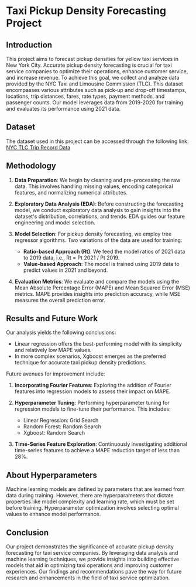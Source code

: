 # Taxi Pickup Density Forecasting Project

## Introduction

This project aims to forecast pickup densities for yellow taxi services in New York City. Accurate pickup density forecasting is crucial for taxi service companies to optimize their operations, enhance customer service, and increase revenue. To achieve this goal, we collect and analyze data provided by the NYC Taxi and Limousine Commission (TLC). This dataset encompasses various attributes such as pick-up and drop-off timestamps, locations, trip distances, fares, rate types, payment methods, and passenger counts. Our model leverages data from 2019-2020 for training and evaluates its performance using 2021 data.

## Dataset

The dataset used in this project can be accessed through the following link: [NYC TLC Trip Record Data](https://www1.nyc.gov/site/tlc/about/tlc-trip-record-data.page)

## Methodology

1. **Data Preparation**: We begin by cleaning and pre-processing the raw data. This involves handling missing values, encoding categorical features, and normalizing numerical attributes.

2. **Exploratory Data Analysis (EDA)**: Before constructing the forecasting model, we conduct exploratory data analysis to gain insights into the dataset's distribution, correlations, and trends. EDA guides our feature engineering and model selection.

3. **Model Selection**: For pickup density forecasting, we employ tree regressor algorithms. Two variations of the data are used for training:
   - **Ratio-based Approach (Rt)**: We feed the model ratios of 2021 data to 2019 data, i.e., Rt = Pt 2021 / Pt 2019.
   - **Value-based Approach**: The model is trained using 2019 data to predict values in 2021 and beyond.

4. **Evaluation Metrics**: We evaluate and compare the models using the Mean Absolute Percentage Error (MAPE) and Mean Squared Error (MSE) metrics. MAPE provides insights into prediction accuracy, while MSE measures the overall prediction error.

## Results and Future Work

Our analysis yields the following conclusions:

- Linear regression offers the best-performing model with its simplicity and relatively low MAPE values.
- In more complex scenarios, Xgboost emerges as the preferred technique for accurate taxi pickup density predictions.

Future avenues for improvement include:

1. **Incorporating Fourier Features**: Exploring the addition of Fourier features into regression models to assess their impact on MAPE.

2. **Hyperparameter Tuning**: Performing hyperparameter tuning for regression models to fine-tune their performance. This includes:
   - Linear Regression: Grid Search
   - Random Forest: Random Search
   - Xgboost: Random Search

3. **Time-Series Feature Exploration**: Continuously investigating additional time-series features to achieve a MAPE reduction target of less than 28%.

## About Hyperparameters

Machine learning models are defined by parameters that are learned from data during training. However, there are hyperparameters that dictate properties like model complexity and learning rate, which must be set before training. Hyperparameter optimization involves selecting optimal values to enhance model performance.

## Conclusion

Our project demonstrates the significance of accurate pickup density forecasting for taxi service companies. By leveraging data analysis and machine learning techniques, we provide insights into building effective models that aid in optimizing taxi operations and improving customer experiences. Our findings and recommendations pave the way for future research and enhancements in the field of taxi service optimization.

